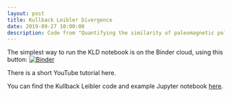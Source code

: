 ```yaml
---
layout: post
title: Kullback Leibler Divergence
date: 2019-09-27 10:00:00
description: Code from "Quantifying the similarity of paleomagnetic poles".
---
```

The simplest way to run the KLD notebook is on the Binder cloud, using this button: [![Binder](https://mybinder.org/badge_logo.svg)](https://mybinder.org/v2/gh/dave-heslop74/kld/master)

There is a short YouTube tutorial here.

You can find the Kullback Leibler code and example Jupyter notebook <a href="https://github.com/dave-heslop74/kld" target="blank">here</a>.


